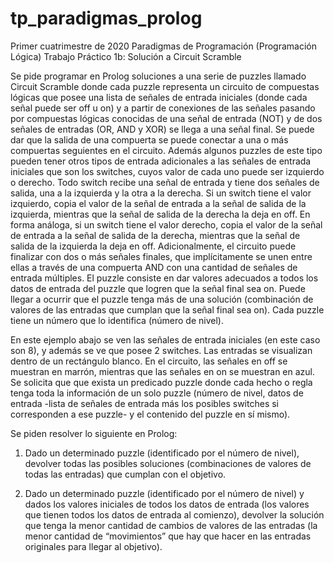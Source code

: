 # tp_paradigmas_prolog

Primer cuatrimestre de 2020
Paradigmas de Programación (Programación Lógica)
Trabajo Práctico 1b: Solución a Circuit Scramble

Se pide programar en Prolog soluciones a una serie de puzzles llamado Circuit Scramble donde cada puzzle representa un circuito de compuestas lógicas que posee una lista de señales de entrada iniciales (donde cada señal puede ser off u on) y a partir de conexiones de las señales pasando por compuestas lógicas conocidas de una señal de entrada (NOT) y de dos señales de entradas (OR, AND y XOR) se llega a una señal final. Se puede dar que la salida de una compuerta se puede conectar a una o más compuertas seguientes en el circuito.
Además algunos puzzles de este tipo pueden tener otros tipos de entrada adicionales a las señales de entrada iniciales que son los switches,
  cuyos valor de cada uno puede ser izquierdo o derecho. Todo switch recibe una señal de entrada y tiene dos señales de salida, una a la izquierda 
  y la otra a la derecha. Si un switch tiene el valor izquierdo, copia el valor de la señal de entrada a la señal de salida de la izquierda, 
  mientras que la señal de salida de la derecha la deja en off. En forma análoga, si un switch tiene el valor derecho, copia el valor de la señal de entrada a la señal de salida de la derecha, mientras que la señal de salida de la izquierda la deja en off.
Adicionalmente, el circuito puede finalizar con dos o más señales finales, que implícitamente se unen entre ellas a través de una compuerta AND con una cantidad de señales de entrada múltiples.
El puzzle consiste en dar valores adecuados a todos los datos de entrada del puzzle que logren que la señal final sea on. Puede llegar a ocurrir que el puzzle tenga más de una solución (combinación de valores de las entradas que cumplan que la señal final sea on). Cada puzzle tiene un número que lo identifica (número de nivel).

 

En este ejemplo abajo se ven las señales de entrada iniciales (en este caso son 8), y además se ve que posee 2 switches. Las entradas se visualizan dentro de un rectángulo blanco. En el circuito, las señales en off se muestran en marrón, mientras que las señales en on se muestran en azul.
Se solicita que que exista un predicado puzzle donde cada hecho o regla tenga toda la información de un solo puzzle (número de nivel, datos de entrada -lista de señales de entrada más los posibles switches si corresponden a ese puzzle- y el contenido del puzzle en sí mismo).

Se piden resolver lo siguiente en Prolog:

1)	Dado un determinado puzzle (identificado por el número de nivel), devolver todas las posibles soluciones (combinaciones de valores de todas las entradas) que cumplan con el objetivo.

2)	Dado un determinado puzzle (identificado por el número de nivel) y dados los valores iniciales de todos los datos de entrada (los valores que tienen todos los datos de entrada al comienzo), devolver la solución que tenga la menor cantidad de cambios de valores de las entradas (la menor cantidad de “movimientos” que hay que hacer en las entradas originales para llegar al objetivo).
